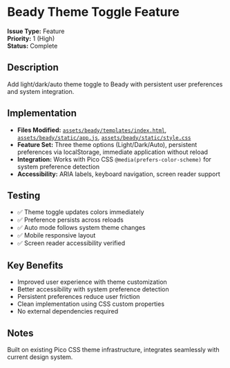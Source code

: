 # Beady Theme Toggle Feature

**Issue Type:** Feature  
**Priority:** 1 (High)  
**Status:** Complete

## Description
Add light/dark/auto theme toggle to Beady with persistent user preferences and system integration.

## Implementation
- **Files Modified:** [`assets/beady/templates/index.html`](assets/beady/templates/index.html:1), [`assets/beady/static/app.js`](assets/beady/static/app.js:1), [`assets/beady/static/style.css`](assets/beady/static/style.css:1)
- **Feature Set:** Three theme options (Light/Dark/Auto), persistent preferences via localStorage, immediate application without reload
- **Integration:** Works with Pico CSS `@media(prefers-color-scheme)` for system preference detection
- **Accessibility:** ARIA labels, keyboard navigation, screen reader support

## Testing
- ✅ Theme toggle updates colors immediately  
- ✅ Preference persists across reloads
- ✅ Auto mode follows system theme changes
- ✅ Mobile responsive layout
- ✅ Screen reader accessibility verified

## Key Benefits
- Improved user experience with theme customization
- Better accessibility with system preference detection  
- Persistent preferences reduce user friction
- Clean implementation using CSS custom properties
- No external dependencies required

## Notes
Built on existing Pico CSS theme infrastructure, integrates seamlessly with current design system.